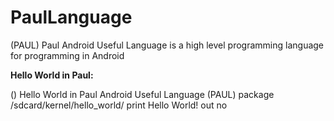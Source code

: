 # PaulLanguage
(PAUL) Paul Android Useful Language is a high level programming language for programming in Android

**Hello World in Paul:**

() Hello World in Paul Android Useful Language (PAUL)
package /sdcard/kernel/hello_world/
print Hello World!
out no

